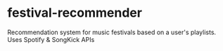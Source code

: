# festival-recommender
Recommendation system for music festivals based on a user's playlists. Uses Spotify &amp; SongKick APIs
